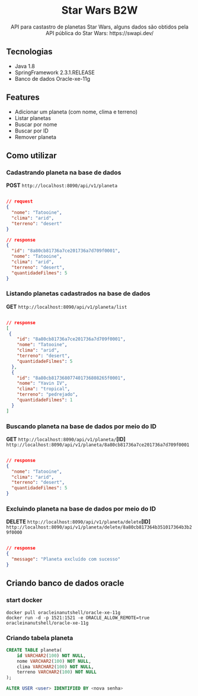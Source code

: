 <h1 align="center"> Star Wars B2W </h1>

<p align="center">
  API para castastro de planetas Star Wars, alguns dados são obtidos pela API pública do Star Wars: https://swapi.dev/
</p>

## Tecnologias

 * Java 1.8
 * SpringFramework 2.3.1.RELEASE
 * Banco de dados Oracle-xe-11g
 
## Features
 * Adicionar um planeta (com nome, clima e terreno)
 * Listar planetas
 * Buscar por nome
 * Buscar por ID
 * Remover planeta
 
 ## Como utilizar


### Cadastrando planeta na base de dados

**POST** `http://localhost:8090/api/v1/planeta`

```json

// request
{
  "nome": "Tatooine",
  "clima": "arid",
  "terreno": "desert"
}
```
```json
// response
{
  "id": "8a80cb81736a7ce201736a7d709f0001",
  "nome": "Tatooine",
  "clima": "arid",
  "terreno": "desert",
  "quantidadeFilmes": 5
}

```

### Listando planetas cadastrados na base de dados

**GET** `http://localhost:8090/api/v1/planeta/list`

```json

// response
[
 {
    "id": "8a80cb81736a7ce201736a7d709f0001",
    "nome": "Tatooine",
    "clima": "arid",
    "terreno": "desert",
    "quantidadeFilmes": 5
  },
  {
    "id": "8a80cb817368077401736808265f0001",
    "nome": "Yavin IV",
    "clima": "tropical",
    "terreno": "pedrejado",
    "quantidadeFilmes": 1
  }
]
```
### Buscando planeta na base de dados por meio do ID

**GET** `http://localhost:8090/api/v1/planeta/`**[ID]** </br>
`http://localhost:8090/api/v1/planeta/8a80cb81736a7ce201736a7d709f0001`
```json

// response 
{
  "nome": "Tatooine",
  "clima": "arid",
  "terreno": "desert",
  "quantidadeFilmes": 5
}
```

### Excluindo planeta na base de dados por meio do ID

**DELETE** `http://localhost:8090/api/v1/planeta/delete`**[ID]** </br>
`http://localhost:8090/api/v1/planeta/delete/8a80cb817364b351017364b3b29f0000`
```json

// response 
{
  "message": "Planeta excluído com sucesso"
}
```
## Criando banco de dados oracle
 
### start docker
```docker
docker pull oracleinanutshell/oracle-xe-11g
docker run -d -p 1521:1521 -e ORACLE_ALLOW_REMOTE=true oracleinanutshell/oracle-xe-11g
```

### Criando tabela planeta
```sql
CREATE TABLE planeta(
    id VARCHAR2(100) NOT NULL,
    nome VARCHAR2(100) NOT NULL,
    clima VARCHAR2(100) NOT NULL,
    terreno VARCHAR2(100) NOT NULL
);

ALTER USER <user> IDENTIFIED BY <nova senha>
```
